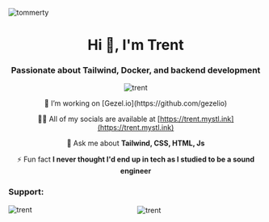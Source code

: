 <p align="left"> <img src="https://komarev.com/ghpvc/?username=tommerty&label=Profile%20views&color=0e75b6&style=flat" alt="tommerty" /> </p>
<h1 align="center">Hi 👋, I'm Trent</h1>
<h3 align="center">Passionate about Tailwind, Docker, and backend development</h3>
<p align="center"><img align="center" src="https://github-readme-streak-stats.herokuapp.com/?user=trent-gezel&" alt="trent" /></p>
<div align="center">
👯 I’m working on [Gezel.io](https://github.com/gezelio)

👨‍💻 All of my socials are available at [https://trent.mystl.ink](https://trent.mystl.ink)

💬 Ask me about **Tailwind, CSS, HTML, Js**

⚡ Fun fact **I never thought I'd end up in tech as I studied to be a sound engineer**

<h3 align="left">Support:</h3>

<p><img align="left" src="https://github-readme-stats.vercel.app/api/top-langs?username=trent-gezel&show_icons=true&locale=en&layout=compact" alt="trent" /></p>

<p>&nbsp;<img align="center" src="https://github-readme-stats.vercel.app/api?username=trent-gezel&show_icons=true&locale=en" alt="trent" /></p>
